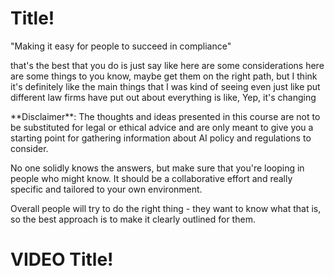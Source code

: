 

# Title!

"Making it easy for people to succeed in compliance"

that's the best that you do is just say like here are some considerations here are some things to you know, maybe get them on the right path, but I think it's definitely like the main things that I was kind of seeing even just like put different law firms have put out about everything is like, Yep, it's changing

<div class = disclaimer>
 **Disclaimer**: The thoughts and ideas presented in this course are not to be substituted for legal or ethical advice and are only meant to give you a starting point for gathering information about AI policy and regulations to consider.
</div>

No one solidly knows the answers, but make sure that you're looping in people who might know. It should be a collaborative effort and really specific and tailored to your own environment.

Overall people will try to do the right thing - they want to know what that is, so the best approach is to make it clearly outlined for them.


# VIDEO Title!
